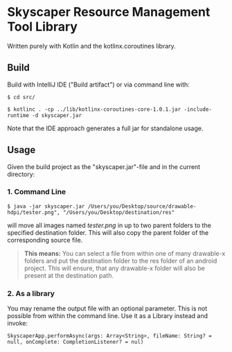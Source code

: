 
# Skyscaper Resource Management Tool Library

Written purely with Kotlin and the kotlinx.coroutines library.


## Build

Build with IntelliJ IDE ("Build artifact") or via command line with:

`$ cd src/`

`$ kotlinc . -cp ../lib/kotlinx-coroutines-core-1.0.1.jar -include-runtime -d skyscaper.jar`

Note that the IDE approach generates a full jar for standalone usage.

## Usage

Given the build project as the "skyscaper.jar"-file and in the current
directory:

### 1. Command Line

`$ java -jar skyscaper.jar /Users/you/Desktop/source/drawable-hdpi/tester.png", "/Users/you/Desktop/destination/res"`

will move all images named *tester.png* in up to two parent folders to the specified destination folder. This will also copy the parent folder of the corresponding source file.



> **This means:** You can select a file from within one of many drawable-x folders and put the destination folder to the res folder of an android project. This will ensure, that any drawable-x folder will also be present at the destination path.

### 2. As a library

You may rename the output file with an optional parameter. This is not possible from within the command line.
Use it as a Library instead and invoke:

 `SkyscaperApp.performAsync(args: Array<String>, fileName: String? = null, onComplete: CompletionListener? = nul)`
